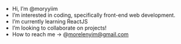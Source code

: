 - Hi, I’m @moryyiim
- I’m interested in coding, specifically front-end web development.
- I’m currently learning ReactJS
- I’m looking to collaborate on projects!
- How to reach me -> @morelenyim@gmail.com
